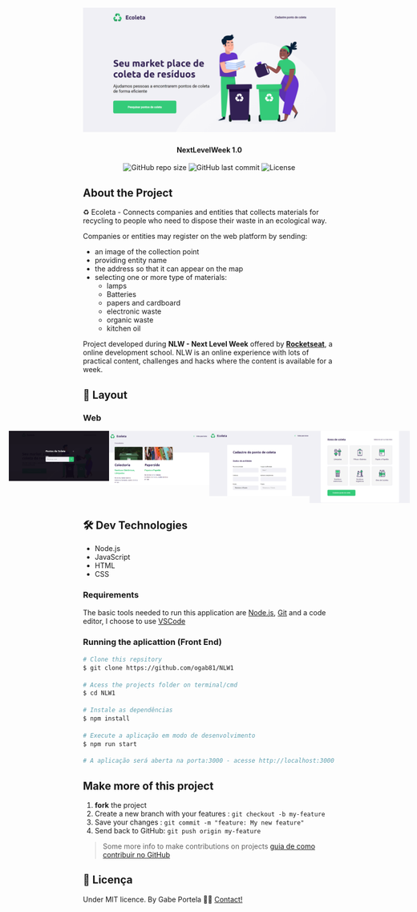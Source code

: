 <h1 align="center">
    <img alt="NextLevelWeek" title="#NextLevelWeek" src="public/assets/home.png" />
</h1>

<h4 align="center"> 
NextLevelWeek 1.0
</h4>

<p align="center">
 
  <img alt="GitHub repo size" src="https://img.shields.io/github/repo-size/ogab81/NLW1">

  <img alt="GitHub last commit" src="https://img.shields.io/github/last-commit/ogab81/NLW1">
 
  <img alt="License" src="https://img.shields.io/badge/license-MIT-brightgreen">

</p>


## About the Project

♻️ Ecoleta - Connects companies and entities that collects materials for recycling to people who need to dispose their waste in an ecological way.

Companies or entities may register on the web platform by sending:
- an image of the collection point
- providing entity name
- the address so that it can appear on the map
- selecting one or more type of materials:
  - lamps
  - Batteries
  - papers and cardboard
  - electronic waste
  - organic waste
  - kitchen oil

Project developed during **NLW - Next Level Week** offered by [**Rocketseat**][rs], a online development school.
NLW is an online experience with lots of practical content, challenges and hacks where the content is available for a week.


## 🎨 Layout

### Web

<p align="center" style="display: flex; align-items: flex-start; justify-content: center;">
  <img alt="NextLevelWeek" title="#NextLevelWeek" src="public/assets/modal-home.png" width="200px">
  <img alt="NextLevelWeek" title="#NextLevelWeek" src="public/assets/results.png" width="200px">
  <img alt="NextLevelWeek" title="#NextLevelWeek" src="public/assets/cadastro1.png" width="200px">
  <img alt="NextLevelWeek" title="#NextLevelWeek" src="public/assets/cadastro2.png" width="200px">
</p>

## 🛠 Dev Technologies

- Node.js
- JavaScript
- HTML
- CSS

### Requirements

The basic tools needed to run this application are [Node.js][nodejs], [Git](https://git-scm.com) and a code editor, I choose to use [VSCode][vscode]

### Running the aplicattion (Front End)

```bash
# Clone this repsitory
$ git clone https://github.com/ogab81/NLW1

# Acess the projects folder on terminal/cmd
$ cd NLW1

# Instale as dependências
$ npm install

# Execute a aplicação em modo de desenvolvimento
$ npm run start

# A aplicação será aberta na porta:3000 - acesse http://localhost:3000
```


## Make more of this project

1. **fork** the project
2. Create a new branch with your features : `git checkout -b my-feature`
3. Save your changes : `git commit -m "feature: My new feature"`
4. Send back to GitHub: `git push origin my-feature`
> Some more info to make contributions on projects [guia de como contribuir no GitHub](https://github.com/firstcontributions/first-contributions)


## 📝 Licença

Under MIT licence.
By Gabe Portela 👋🏽 [Contact!](https://www.linkedin.com/in/gabriel-portela-788a25170/)

[nodejs]: https://nodejs.org/
[vscode]: https://code.visualstudio.com/
[vceditconfig]: https://marketplace.visualstudio.com/items?itemName=EditorConfig.EditorConfig
[license]: https://opensource.org/licenses/MIT
[vceslint]: https://marketplace.visualstudio.com/items?itemName=dbaeumer.vscode-eslint
[prettier]: https://marketplace.visualstudio.com/items?itemName=esbenp.prettier-vscode
[rs]: https://rocketseat.com.br